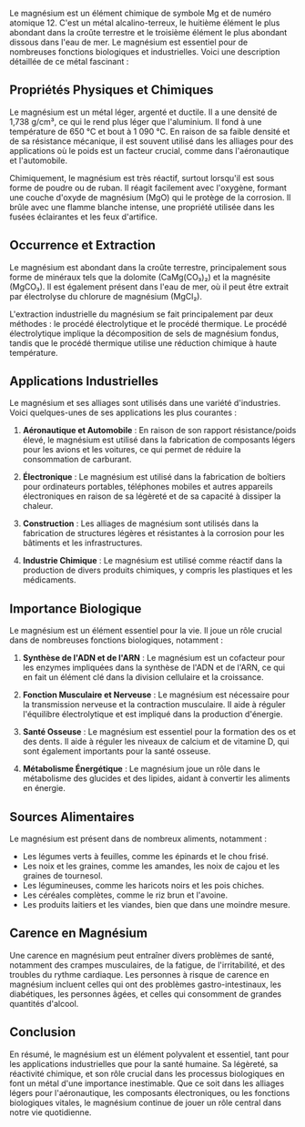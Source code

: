 Le magnésium est un élément chimique de symbole Mg et de numéro atomique 12. C'est un métal alcalino-terreux, le huitième élément le plus abondant dans la croûte terrestre et le troisième élément le plus abondant dissous dans l'eau de mer. Le magnésium est essentiel pour de nombreuses fonctions biologiques et industrielles. Voici une description détaillée de ce métal fascinant :

## Propriétés Physiques et Chimiques

Le magnésium est un métal léger, argenté et ductile. Il a une densité de 1,738 g/cm³, ce qui le rend plus léger que l'aluminium. Il fond à une température de 650 °C et bout à 1 090 °C. En raison de sa faible densité et de sa résistance mécanique, il est souvent utilisé dans les alliages pour des applications où le poids est un facteur crucial, comme dans l'aéronautique et l'automobile.

Chimiquement, le magnésium est très réactif, surtout lorsqu'il est sous forme de poudre ou de ruban. Il réagit facilement avec l'oxygène, formant une couche d'oxyde de magnésium (MgO) qui le protège de la corrosion. Il brûle avec une flamme blanche intense, une propriété utilisée dans les fusées éclairantes et les feux d'artifice.

## Occurrence et Extraction

Le magnésium est abondant dans la croûte terrestre, principalement sous forme de minéraux tels que la dolomite (CaMg(CO₃)₂) et la magnésite (MgCO₃). Il est également présent dans l'eau de mer, où il peut être extrait par électrolyse du chlorure de magnésium (MgCl₂).

L'extraction industrielle du magnésium se fait principalement par deux méthodes : le procédé électrolytique et le procédé thermique. Le procédé électrolytique implique la décomposition de sels de magnésium fondus, tandis que le procédé thermique utilise une réduction chimique à haute température.

## Applications Industrielles

Le magnésium et ses alliages sont utilisés dans une variété d'industries. Voici quelques-unes de ses applications les plus courantes :

1. **Aéronautique et Automobile** : En raison de son rapport résistance/poids élevé, le magnésium est utilisé dans la fabrication de composants légers pour les avions et les voitures, ce qui permet de réduire la consommation de carburant.

2. **Électronique** : Le magnésium est utilisé dans la fabrication de boîtiers pour ordinateurs portables, téléphones mobiles et autres appareils électroniques en raison de sa légèreté et de sa capacité à dissiper la chaleur.

3. **Construction** : Les alliages de magnésium sont utilisés dans la fabrication de structures légères et résistantes à la corrosion pour les bâtiments et les infrastructures.

4. **Industrie Chimique** : Le magnésium est utilisé comme réactif dans la production de divers produits chimiques, y compris les plastiques et les médicaments.

## Importance Biologique

Le magnésium est un élément essentiel pour la vie. Il joue un rôle crucial dans de nombreuses fonctions biologiques, notamment :

1. **Synthèse de l'ADN et de l'ARN** : Le magnésium est un cofacteur pour les enzymes impliquées dans la synthèse de l'ADN et de l'ARN, ce qui en fait un élément clé dans la division cellulaire et la croissance.

2. **Fonction Musculaire et Nerveuse** : Le magnésium est nécessaire pour la transmission nerveuse et la contraction musculaire. Il aide à réguler l'équilibre électrolytique et est impliqué dans la production d'énergie.

3. **Santé Osseuse** : Le magnésium est essentiel pour la formation des os et des dents. Il aide à réguler les niveaux de calcium et de vitamine D, qui sont également importants pour la santé osseuse.

4. **Métabolisme Énergétique** : Le magnésium joue un rôle dans le métabolisme des glucides et des lipides, aidant à convertir les aliments en énergie.

## Sources Alimentaires

Le magnésium est présent dans de nombreux aliments, notamment :

- Les légumes verts à feuilles, comme les épinards et le chou frisé.
- Les noix et les graines, comme les amandes, les noix de cajou et les graines de tournesol.
- Les légumineuses, comme les haricots noirs et les pois chiches.
- Les céréales complètes, comme le riz brun et l'avoine.
- Les produits laitiers et les viandes, bien que dans une moindre mesure.

## Carence en Magnésium

Une carence en magnésium peut entraîner divers problèmes de santé, notamment des crampes musculaires, de la fatigue, de l'irritabilité, et des troubles du rythme cardiaque. Les personnes à risque de carence en magnésium incluent celles qui ont des problèmes gastro-intestinaux, les diabétiques, les personnes âgées, et celles qui consomment de grandes quantités d'alcool.

## Conclusion

En résumé, le magnésium est un élément polyvalent et essentiel, tant pour les applications industrielles que pour la santé humaine. Sa légèreté, sa réactivité chimique, et son rôle crucial dans les processus biologiques en font un métal d'une importance inestimable. Que ce soit dans les alliages légers pour l'aéronautique, les composants électroniques, ou les fonctions biologiques vitales, le magnésium continue de jouer un rôle central dans notre vie quotidienne.